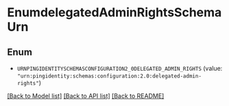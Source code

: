 # EnumdelegatedAdminRightsSchemaUrn

## Enum


* `URNPINGIDENTITYSCHEMASCONFIGURATION2_0DELEGATED_ADMIN_RIGHTS` (value: `"urn:pingidentity:schemas:configuration:2.0:delegated-admin-rights"`)


[[Back to Model list]](../README.md#documentation-for-models) [[Back to API list]](../README.md#documentation-for-api-endpoints) [[Back to README]](../README.md)


